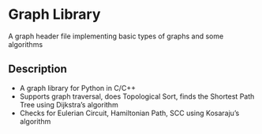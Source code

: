 # Graph Library
A graph header file implementing basic types of graphs and some algorithms


## Description
- A graph library for Python in C/C++
- Supports graph traversal, does Topological Sort, finds the Shortest Path Tree using Dijkstra’s algorithm
- Checks for Eulerian Circuit, Hamiltonian Path, SCC using Kosaraju’s algorithm